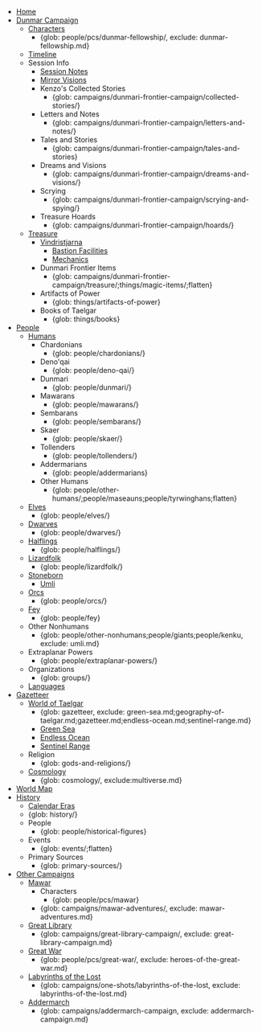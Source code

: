 - [Home](index.md)
- [Dunmar Campaign](campaigns/dunmari-frontier-campaign/dunmari-frontier-campaign.md)
    - [Characters](people/pcs/dunmar-fellowship/dunmar-fellowship.md)
        - {glob: people/pcs/dunmar-fellowship/, exclude: dunmar-fellowship.md}
    - [Timeline](campaigns/dunmari-frontier-campaign/dunmari-frontier-timeline.md)
    - Session Info
        - [Session Notes](campaigns/dunmari-frontier-campaign/sessions.md)
        - [Mirror Visions](campaigns/dunmari-frontier-campaign/mirror-visions.md)
        - Kenzo's Collected Stories
            - {glob: campaigns/dunmari-frontier-campaign/collected-stories/}
        - Letters and Notes
            - {glob: campaigns/dunmari-frontier-campaign/letters-and-notes/}
        - Tales and Stories
            - {glob: campaigns/dunmari-frontier-campaign/tales-and-stories}
        - Dreams and Visions
            - {glob: campaigns/dunmari-frontier-campaign/dreams-and-visions/}
        - Scrying
            - {glob: campaigns/dunmari-frontier-campaign/scrying-and-spying/}
        - Treasure Hoards
            - {glob: campaigns/dunmari-frontier-campaign/hoards/}
    - [Treasure](campaigns/dunmari-frontier-campaign/party-treasure.md)
        - [Vindristjarna](things/ships/vindristjarna.md)
            - [Bastion Facilities](campaigns/dunmari-frontier-campaign/vindristjarna-bastion-rules.md)
            - [Mechanics](campaigns/dunmari-frontier-campaign/vindristjarna-mechanics.md)
        - Dunmari Frontier Items
            - {glob: campaigns/dunmari-frontier-campaign/treasure/;things/magic-items/;flatten}
        - Artifacts of Power
            - {glob: things/artifacts-of-power}
        - Books of Taelgar
            - {glob: things/books}
- [People](species/species.md)
    - [Humans](species/humans.md)
        - Chardonians
            - {glob: people/chardonians/}
        - Deno'qai
            - {glob: people/deno-qai/}
        - Dunmari
            - {glob: people/dunmari/}
        - Mawarans
            - {glob: people/mawarans/}
        - Sembarans
            - {glob: people/sembarans/}
        - Skaer
            - {glob: people/skaer/}
        - Tollenders
            - {glob: people/tollenders/}
        - Addermarians
            - {glob: people/addermarians}
        - Other Humans
            - {glob: people/other-humans/;people/maseauns;people/tyrwinghans;flatten}
    - [Elves](species/elves.md)
        - {glob: people/elves/}
    - [Dwarves](species/dwarves.md)
        - {glob: people/dwarves/}
    - [Halflings](species/halflings.md)
        - {glob: people/halflings/}
    - [Lizardfolk](species/lizardfolk.md)
        - {glob: people/lizardfolk/}
    - [Stoneborn](species/stoneborn.md)
        - [Umli](people/other-nonhumans/umli.md)
    - [Orcs](species/orcs.md)
        - {glob: people/orcs/}
    - [Fey](species/extraplanar/fey.md)
        - {glob: people/fey}
    - Other Nonhumans
        - {glob: people/other-nonhumans;people/giants;people/kenku, exclude: umli.md}
    - Extraplanar Powers
        - {glob: people/extraplanar-powers/}
    - Organizations
        - {glob: groups/}
    - [Languages](background/languages.md)
- [Gazetteer](background/player-s-guide.md)
    - [World of Taelgar](gazetteer/geography-of-taelgar.md)
        - {glob: gazetteer, exclude: green-sea.md;geography-of-taelgar.md;gazetteer.md;endless-ocean.md;sentinel-range.md}
        - [Green Sea](gazetteer/green-sea.md)
        - [Endless Ocean](gazetteer/endless-ocean.md)
        - [Sentinel Range](gazetteer/sentinel-range.md)
    - Religion
        - {glob: gods-and-religions/}
    - [Cosmology](cosmology/multiverse.md)
        - {glob: cosmology/, exclude:multiverse.md}
- [World Map](gazetteer/world-of-taelgar.md)
- [History](history/history.md)
    - [Calendar Eras](background/calendar-eras.md)
    - {glob: history/}
    - People
        - {glob: people/historical-figures}
    - Events
        - {glob: events/;flatten}
    - Primary Sources
        - {glob: primary-sources/}
- [Other Campaigns](people/pcs/pcs.md)
    - [Mawar](campaigns/mawar-adventures/mawar-adventures.md)
        - Characters
            - {glob: people/pcs/mawar}
        - {glob: campaigns/mawar-adventures/, exclude: mawar-adventures.md}
    - [Great Library](campaigns/great-library-campaign/great-library-campaign.md)
        - {glob: campaigns/great-library-campaign/, exclude: great-library-campaign.md}
    - [Great War](people/pcs/great-war/heroes-of-the-great-war.md)
        - {glob: people/pcs/great-war/, exclude: heroes-of-the-great-war.md}
    - [Labyrinths of the Lost](campaigns/one-shots/labyrinths-of-the-lost/labyrinths-of-the-lost.md)
        - {glob: campaigns/one-shots/labyrinths-of-the-lost, exclude: labyrinths-of-the-lost.md}
    - [Addermarch](campaigns/addermarch-campaign/addermarch-campaign.md)
        - {glob: campaigns/addermarch-campaign, exclude: addermarch-campaign.md}
